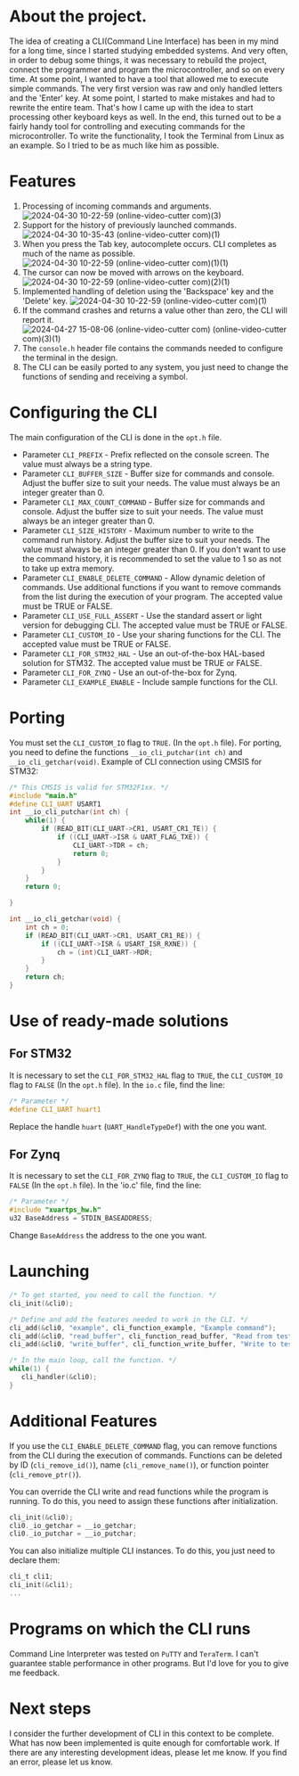 # About the project.
The idea of creating a CLI(Command Line Interface) has been in my mind for a long time, since I started studying embedded systems. And very often, in order to debug some things, it was necessary to rebuild the project, connect the programmer and program the microcontroller, and so on every time. At some point, I wanted to have a tool that allowed me to execute simple commands. The very first version was raw and only handled letters and the 'Enter' key. At some point, I started to make mistakes and had to rewrite the entire team. That's how I came up with the idea to start processing other keyboard keys as well. In the end, this turned out to be a fairly handy tool for controlling and executing commands for the microcontroller. To write the functionality, I took the Terminal from Linux as an example. So I tried to be as much like him as possible.

# Features 
1. Processing of incoming commands and arguments.
   ![2024-04-30 10-22-59 (online-video-cutter com)(3)](https://github.com/mart0uf/cli/assets/104390290/1ef5d4a7-6507-4bf3-8e49-8135fc252278)
3. Support for the history of previously launched commands.
   ![2024-04-30 10-35-43 (online-video-cutter com)(1)](https://github.com/mart0uf/cli/assets/104390290/b817ff80-0e9e-4c5b-89c4-15e52a734ec7)
5. When you press the Tab key, autocomplete occurs. CLI completes as much of the name as possible.
   ![2024-04-30 10-22-59 (online-video-cutter com)(1)(1)](https://github.com/mart0uf/cli/assets/104390290/a9ac9742-e0c4-49b7-8fe1-c4f4a122bfd4)
6. The cursor can now be moved with arrows on the keyboard.
   ![2024-04-30 10-22-59 (online-video-cutter com)(2)(1)](https://github.com/mart0uf/cli/assets/104390290/c5c584d0-fbe2-4ef7-8f3d-8b75c39c4e1b)
8. Implemented handling of deletion using the 'Backspace' key and the 'Delete' key.
   ![2024-04-30 10-22-59 (online-video-cutter com)(1)](https://github.com/mart0uf/cli/assets/104390290/6290e580-3dfe-4445-b2ab-e678925b1f49)
10. If the command crashes and returns a value other than zero, the CLI will report it.
    ![2024-04-27 15-08-06 (online-video-cutter com) (online-video-cutter com)(3)(1)](https://github.com/mart0uf/cli/assets/104390290/28780123-7c50-451a-8652-bcae4445ba2d)
12. The `console.h` header file contains the commands needed to configure the terminal in the design.
13. The CLI can be easily ported to any system, you just need to change the functions of sending and receiving a symbol.

# Configuring the CLI
The main configuration of the CLI is done in the `opt.h` file.

- Parameter `CLI_PREFIX` - Prefix reflected on the console screen. The value must always be a string type.
- Parameter `CLI_BUFFER_SIZE` - Buffer size for commands and console. Adjust the buffer size to suit your needs. The value must always be an integer greater than 0.
- Parameter `CLI_MAX_COUNT_COMMAND` - Buffer size for commands and console. Adjust the buffer size to suit your needs. The value must always be an integer greater than 0.
- Parameter `CLI_SIZE_HISTORY` - Maximum number to write to the command run history. Adjust the buffer size to suit your needs. The value must always be an integer greater than 0. If you don't want to use the command history, it is recommended to set the value to 1 so as not to take up extra memory.
- Parameter `CLI_ENABLE_DELETE_COMMAND` - Allow dynamic deletion of commands. Use additional functions if you want to remove commands from the list during the execution of your program. The accepted value must be TRUE or FALSE.
- Parameter `CLI_USE_FULL_ASSERT` - Use the standard assert or light version for debugging CLI. The accepted value must be TRUE or FALSE.
- Parameter `CLI_CUSTOM_IO` - Use your sharing functions for the CLI. The accepted value must be TRUE or FALSE.
- Parameter `CLI_FOR_STM32_HAL` - Use an out-of-the-box HAL-based solution for STM32. The accepted value must be TRUE or FALSE.
- Parameter `CLI_FOR_ZYNQ` - Use an out-of-the-box for Zynq.
- Parameter `CLI_EXAMPLE_ENABLE` - Include sample functions for the CLI.

# Porting
You must set the `CLI_CUSTOM_IO` flag to `TRUE`. (In the `opt.h` file). For porting, you need to define the functions `__io_cli_putchar(int ch)` and `__io_cli_getchar(void)`. Example of CLI connection using CMSIS for STM32:
```c
/* This CMSIS is valid for STM32F1xx. */
#include "main.h"
#define CLI_UART USART1
int __io_cli_putchar(int ch) {
	while(1) {
		if (READ_BIT(CLI_UART->CR1, USART_CR1_TE)) {
			if ((CLI_UART->ISR & UART_FLAG_TXE)) {
				CLI_UART->TDR = ch;
				return 0;
			}
		}
	}
	return 0;

}

int __io_cli_getchar(void) {
	int ch = 0;
	if (READ_BIT(CLI_UART->CR1, USART_CR1_RE)) {
		if ((CLI_UART->ISR & USART_ISR_RXNE)) {
			ch = (int)CLI_UART->RDR;
		}
	}
	return ch;
}
```
# Use of ready-made solutions

## For STM32
It is necessary to set the `CLI_FOR_STM32_HAL` flag to `TRUE`, the `CLI_CUSTOM_IO` flag to `FALSE`  (In the `opt.h` file). In the `io.c` file, find the line:
```c
/* Parameter */	
#define CLI_UART huart1
```
Replace the handle `huart` (`UART_HandleTypeDef`) with the one you want.


## For Zynq
It is necessary to set the `CLI_FOR_ZYNQ` flag to `TRUE`, the `CLI_CUSTOM_IO` flag to `FALSE`  (In the `opt.h` file). In the 'io.c' file, find the line:
```c
/* Parameter */	
#include "xuartps_hw.h"
u32 BaseAddress = STDIN_BASEADDRESS;
```
Change `BaseAddress` the address to the one you want.

# Launching
```c
/* To get started, you need to call the function. */
cli_init(&cli0);

/* Define and add the features needed to work in the CLI. */
cli_add(&cli0, "example", cli_function_example, "Example command");
cli_add(&cli0, "read_buffer", cli_function_read_buffer, "Read from test buffer");
cli_add(&cli0, "write_buffer", cli_function_write_buffer, "Write to test buffer");

/* In the main loop, call the function. */
while(1) {
   cli_handler(&cli0);
}
```

# Additional Features
If you use the `CLI_ENABLE_DELETE_COMMAND` flag, you can remove functions from the CLI during the execution of commands. Functions can be deleted by ID (`cli_remove_id()`), name (`cli_remove_name()`), or function pointer (`cli_remove_ptr()`).

You can override the CLI write and read functions while the program is running. To do this, you need to assign these functions after initialization.
```c
cli_init(&cli0);
cli0._io_getchar = __io_getchar;
cli0._io_putchar = __io_putchar;
```

You can also initialize multiple CLI instances. To do this, you just need to declare them:
```c
cli_t cli1;
cli_init(&cli1);
...
```

# Programs on which the CLI runs
Command Line Interpreter was tested on `PuTTY` and `TeraTerm`. I can't guarantee stable performance in other programs. But I'd love for you to give me feedback.

# Next steps
I consider the further development of CLI in this context to be complete. What has now been implemented is quite enough for comfortable work. If there are any interesting development ideas, please let me know. If you find an error, please let us know.

